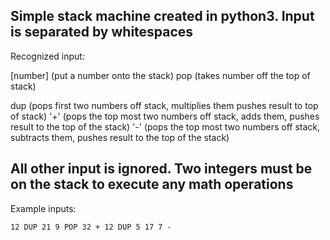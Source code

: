 Simple stack machine created in python3. Input is separated by whitespaces
-----------------------------------------------------------------------
Recognized input:

  [number]      (put a number onto the stack)
  pop           (takes number off the top of stack)

  dup           (pops first two numbers off stack, multiplies them pushes result to top of stack)
  '+'           (pops the top most two numbers off stack, adds them, pushes result to the top of the stack)
  '-'           (pops the top most two numbers off stack, subtracts them, pushes result to the top of the stack)

All other input is ignored.
Two integers must be on the stack to execute any math operations
-----------------------------------------------------------------------

Example inputs:

    12 DUP 21 9 POP 32 + 12 DUP 5 17 7 -
